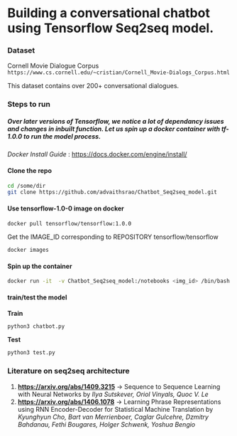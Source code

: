 # Building a conversational chatbot using Tensorflow Seq2seq model.

### Dataset

Cornell Movie Dialogue Corpus
``https://www.cs.cornell.edu/~cristian/Cornell_Movie-Dialogs_Corpus.html``

This dataset contains over 200+ conversational dialogues. 

### Steps to run

##### Over later versions of Tensorflow, we notice a lot of dependancy issues and changes in inbuilt function. Let us spin up a docker container with tf-1.0.0 to run the model process.

*Docker Install Guide* : https://docs.docker.com/engine/install/

#### Clone the repo

```bash
cd /some/dir
git clone https://github.com/advaithsrao/Chatbot_Seq2seq_model.git
```
#### Use tensorflow-1.0-0 image on docker

```bash 
docker pull tensorflow/tensorflow:1.0.0 
```

Get the IMAGE_ID corresponding to REPOSITORY tensorflow/tensorflow

```bash
docker images
```


#### Spin up the container

```bash
docker run -it  -v Chatbot_Seq2seq_model:/notebooks <img_id> /bin/bash 
```

#### train/test the model 
**Train**
```bash
python3 chatbot.py 
```
**Test** 
```bash
python3 test.py
```

### Literature on seq2seq architecture

1. **https://arxiv.org/abs/1409.3215** -> Sequence to Sequence Learning with Neural Networks by *Ilya Sutskever, Oriol Vinyals, Quoc V. Le*
2. **https://arxiv.org/abs/1406.1078** -> Learning Phrase Representations using RNN Encoder-Decoder for Statistical Machine Translation by *Kyunghyun Cho, Bart van Merrienboer, Caglar Gulcehre, Dzmitry Bahdanau, Fethi Bougares, Holger Schwenk, Yoshua Bengio*
